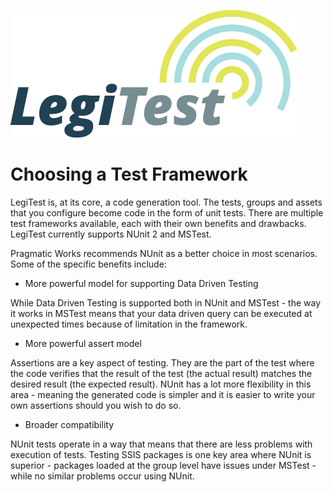 ﻿![](images/_LegiTestBanner.png)

# Choosing a Test Framework



LegiTest is, at its core, a code generation tool. The tests, groups and assets that you configure become code in the form of unit tests. There are multiple test frameworks available, each with their own benefits and drawbacks. LegiTest currently supports NUnit 2 and MSTest.



Pragmatic Works recommends NUnit as a better choice in most scenarios. Some of the specific benefits include:



- More powerful model for supporting Data Driven Testing

While Data Driven Testing is supported both in NUnit and MSTest - the way it works in MSTest means that your data driven query can be executed at unexpected times because of limitation in the framework.



- More powerful assert model

Assertions are a key aspect of testing. They are the part of the test where the code verifies that the result of the test (the actual result) matches the desired result (the expected result). NUnit has a lot more flexibility in this area - meaning the generated code is simpler and it is easier to write your own assertions should you wish to do so.



- Broader compatibility

NUnit tests operate in a way that means that there are less problems with execution of tests. Testing SSIS packages is one key area where NUnit is superior - packages loaded at the group level have issues under MSTest - while no similar problems occur using NUnit.